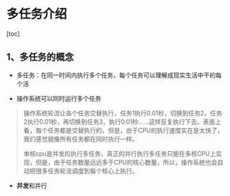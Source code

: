 # 多任务介绍

[toc]

## 1、多任务的概念

- 多任务：在同一时间内执行多个任务，每个任务可以理解成现实生活中干的每个活

- 操作系统可以同时运行多个任务

> 操作系统轮流让各个任务交替执行，任务1执行0.01秒，切换到任务2，任务2执行0.01秒，再切换到任务3，执行0.01秒……这样反复执行下去。表面上看，每个任务都是交替执行的，但是，由于CPU的执行速度实在是太快了，我们感觉就像所有任务都在同时执行一样。
>
> 单核cpu是并发的执行多任务，真正的并行执行多任务只能在多核CPU上实现，但是，由于任务数量远远多于CPU的核心数量，所以，操作系统也会自动把很多任务轮流调度到每个核心上执行。

- **并发**和并行
